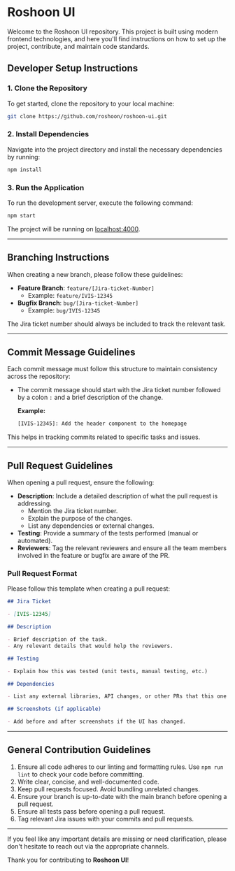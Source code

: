 # Roshoon UI

Welcome to the Roshoon UI repository. This project is built using modern frontend technologies, and here you'll find instructions on how to set up the project, contribute, and maintain code standards.

## Developer Setup Instructions

### 1. Clone the Repository

To get started, clone the repository to your local machine:

```bash
git clone https://github.com/roshoon/roshoon-ui.git
```

### 2. Install Dependencies

Navigate into the project directory and install the necessary dependencies by running:

```bash
npm install
```

### 3. Run the Application

To run the development server, execute the following command:

```bash
npm start
```

The project will be running on [localhost:4000](http://localhost:4000).

---

## Branching Instructions

When creating a new branch, please follow these guidelines:

- **Feature Branch**: `feature/[Jira-ticket-Number]`
  - Example: `feature/IVIS-12345`
- **Bugfix Branch**: `bug/[Jira-ticket-Number]`
  - Example: `bug/IVIS-12345`

The Jira ticket number should always be included to track the relevant task.

---

## Commit Message Guidelines

Each commit message must follow this structure to maintain consistency across the repository:

- The commit message should start with the Jira ticket number followed by a colon `:` and a brief description of the change.

  **Example:**

  ```bash
  [IVIS-12345]: Add the header component to the homepage
  ```

This helps in tracking commits related to specific tasks and issues.

---

## Pull Request Guidelines

When opening a pull request, ensure the following:

- **Description**: Include a detailed description of what the pull request is addressing.
  - Mention the Jira ticket number.
  - Explain the purpose of the changes.
  - List any dependencies or external changes.
- **Testing**: Provide a summary of the tests performed (manual or automated).
- **Reviewers**: Tag the relevant reviewers and ensure all the team members involved in the feature or bugfix are aware of the PR.

### Pull Request Format

Please follow this template when creating a pull request:

```markdown
## Jira Ticket

- [IVIS-12345]

## Description

- Brief description of the task.
- Any relevant details that would help the reviewers.

## Testing

- Explain how this was tested (unit tests, manual testing, etc.)

## Dependencies

- List any external libraries, API changes, or other PRs that this one depends on.

## Screenshots (if applicable)

- Add before and after screenshots if the UI has changed.
```

---

## General Contribution Guidelines

1. Ensure all code adheres to our linting and formatting rules. Use `npm run lint` to check your code before committing.
2. Write clear, concise, and well-documented code.
3. Keep pull requests focused. Avoid bundling unrelated changes.
4. Ensure your branch is up-to-date with the main branch before opening a pull request.
5. Ensure all tests pass before opening a pull request.
6. Tag relevant Jira issues with your commits and pull requests.

---

If you feel like any important details are missing or need clarification, please don't hesitate to reach out via the appropriate channels.

Thank you for contributing to **Roshoon UI**!
